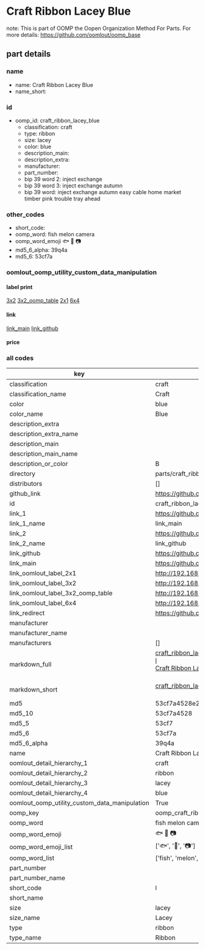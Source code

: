 # Craft Ribbon Lacey Blue  

note: This is part of OOMP the Oopen Organization Method For Parts. For more details: https://github.com/oomlout/oomp_base

##  part details
  







### name
* name: Craft Ribbon Lacey Blue
* name_short: 
### id
* oomp_id: craft_ribbon_lacey_blue
  * classification: craft
  * type: ribbon
  * size: lacey
  * color: blue
  * description_main: 
  * description_extra: 
  * manufacturer: 
  * part_number: 
  * bip 39 word 2: inject exchange
  * bip 39 word 3: inject exchange autumn
  * bip 39 word: inject exchange autumn easy cable home market timber pink trouble tray ahead

### other_codes
* short_code: 
* oomp_word: fish melon camera
* oomp_word_emoji :fish: :melon: :camera:
* md5_6_alpha: 39q4a
* md5_6: 53cf7a






### oomlout_oomp_utility_custom_data_manipulation
#### label print
[3x2](http://192.168.1.245:1112/?label=oomp%2039q4a)
[3x2_oomp_table](http://192.168.1.108:1112/?label=oomp%2039q4a)
[2x1](http://192.168.1.242:1112/?label=oomp%2039q4a)
[6x4](http://192.168.1.55:1112/?label=oomp%2039q4a)    

#### link

[link_main](https://github.com/oomlout/oomlout_oomp_version_1_messy/tree/main/parts/craft_ribbon_lacey_blue) [link_github](https://github.com/oomlout/oomlout_oomp_version_1_messy/tree/main/parts/craft_ribbon_lacey_blue)                             

#### price







### all codes 
| key | value |  
| --- | --- |  
| classification | craft |  
| classification_name | Craft |  
| color | blue |  
| color_name | Blue |  
| description_extra |  |  
| description_extra_name |  |  
| description_main |  |  
| description_main_name |  |  
| description_or_color | B  |  
| directory | parts/craft_ribbon_lacey_blue |  
| distributors | [] |  
| github_link | https://github.com/oomlout/oomlout_oomp_part_src/tree/main/parts/craft_ribbon_lacey_blue |  
| id | craft_ribbon_lacey_blue |  
| link_1 | https://github.com/oomlout/oomlout_oomp_version_1_messy/tree/main/parts/craft_ribbon_lacey_blue |  
| link_1_name | link_main |  
| link_2 | https://github.com/oomlout/oomlout_oomp_version_1_messy/tree/main/parts/craft_ribbon_lacey_blue |  
| link_2_name | link_github |  
| link_github | https://github.com/oomlout/oomlout_oomp_version_1_messy/tree/main/parts/craft_ribbon_lacey_blue |  
| link_main | https://github.com/oomlout/oomlout_oomp_version_1_messy/tree/main/parts/craft_ribbon_lacey_blue |  
| link_oomlout_label_2x1 | http://192.168.1.242:1112/?label=oomp%2039q4a |  
| link_oomlout_label_3x2 | http://192.168.1.245:1112/?label=oomp%2039q4a |  
| link_oomlout_label_3x2_oomp_table | http://192.168.1.108:1112/?label=oomp%2039q4a |  
| link_oomlout_label_6x4 | http://192.168.1.55:1112/?label=oomp%2039q4a |  
| link_redirect | https://github.com/oomlout/oomlout_oomp_version_1_messy/tree/main/parts/craft_ribbon_lacey_blue |  
| manufacturer |  |  
| manufacturer_name |  |  
| manufacturers | [] |  
| markdown_full | [craft_ribbon_lacey_blue](none)<br>[l](none)<br>[Craft Ribbon Lacey Blue](none)<br><br> |  
| markdown_short | [craft_ribbon_lacey_blue](none)<br><br> |  
| md5 | 53cf7a4528e23105b40ff45c1f53aba0 |  
| md5_10 | 53cf7a4528 |  
| md5_5 | 53cf7 |  
| md5_6 | 53cf7a |  
| md5_6_alpha | 39q4a |  
| name | Craft Ribbon Lacey Blue |  
| oomlout_detail_hierarchy_1 | craft |  
| oomlout_detail_hierarchy_2 | ribbon |  
| oomlout_detail_hierarchy_3 | lacey |  
| oomlout_detail_hierarchy_4 | blue |  
| oomlout_oomp_utility_custom_data_manipulation | True |  
| oomp_key | oomp_craft_ribbon_lacey_blue |  
| oomp_word | fish melon camera |  
| oomp_word_emoji | :fish: :melon: :camera: |  
| oomp_word_emoji_list | [':fish:', ':melon:', ':camera:'] |  
| oomp_word_list | ['fish', 'melon', 'camera'] |  
| part_number |  |  
| part_number_name |  |  
| short_code | l |  
| short_name |  |  
| size | lacey |  
| size_name | Lacey |  
| type | ribbon |  
| type_name | Ribbon |  
